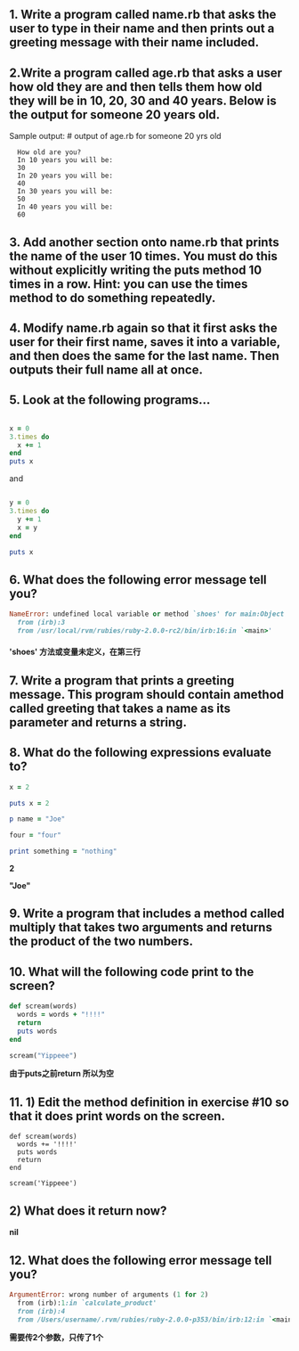 ## 1. Write a program called name.rb that asks the user to type in their name and then prints out a greeting message with their name included.


## 2.Write a program called age.rb that asks a user how old they are and then tells them how old they will be in 10, 20, 30 and 40 years. Below is the output for someone 20 years old.

Sample output:
      # output of age.rb for someone 20 yrs old

      How old are you?
      In 10 years you will be:
      30
      In 20 years you will be:
      40
      In 30 years you will be:
      50
      In 40 years you will be:
      60

## 3. Add another section onto name.rb that prints the name of the user 10 times. You must do this without explicitly writing the puts method 10 times in a row. Hint: you can use the times method to do something repeatedly.


## 4. Modify name.rb again so that it first asks the user for their first name, saves it into a variable, and then does the same for the last name. Then outputs their full name all at once.


## 5. Look at the following programs...

```ruby

x = 0
3.times do
  x += 1
end
puts x

```

and

```ruby

y = 0
3.times do
  y += 1
  x = y
end

puts x

```

## 6. What does the following error message tell you?

```ruby
NameError: undefined local variable or method `shoes' for main:Object
  from (irb):3
  from /usr/local/rvm/rubies/ruby-2.0.0-rc2/bin/irb:16:in `<main>'
```

#### **'shoes' 方法或变量未定义，在第三行** 

## 7. Write a program that prints a greeting message. This program should contain amethod called greeting that takes a name as its parameter and returns a string.


## 8. What do the following expressions evaluate to?

```ruby
x = 2

puts x = 2

p name = "Joe"

four = "four"

print something = "nothing"

```

**2**

**"Joe"** 

## 9. Write a program that includes a method called multiply that takes two arguments and returns the product of the two numbers.


## 10. What will the following code print to the screen?

```ruby
def scream(words)
  words = words + "!!!!"
  return
  puts words
end

scream("Yippeee")
```

**由于puts之前return 所以为空**

## 11. 1) Edit the method definition in exercise #10 so that it does print words on the screen.

```
def scream(words)
  words += '!!!!'
  puts words
  return
end

scream('Yippeee')
```

##     2) What does it return now?

**nil**


## 12. What does the following error message tell you?


```ruby
ArgumentError: wrong number of arguments (1 for 2)
  from (irb):1:in `calculate_product'
  from (irb):4
  from /Users/username/.rvm/rubies/ruby-2.0.0-p353/bin/irb:12:in `<main>'
```

**需要传2个参数，只传了1个**